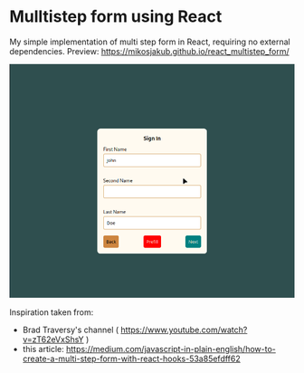 # Mulltistep form using React

My simple implementation of multi step form in React, requiring no external dependencies.
Preview:  https://mikosjakub.github.io/react_multistep_form/

![Screenshot](screenshot.gif)

Inspiration taken from: 
* Brad Traversy's channel ( https://www.youtube.com/watch?v=zT62eVxShsY ) 
* this article: https://medium.com/javascript-in-plain-english/how-to-create-a-multi-step-form-with-react-hooks-53a85efdff62


